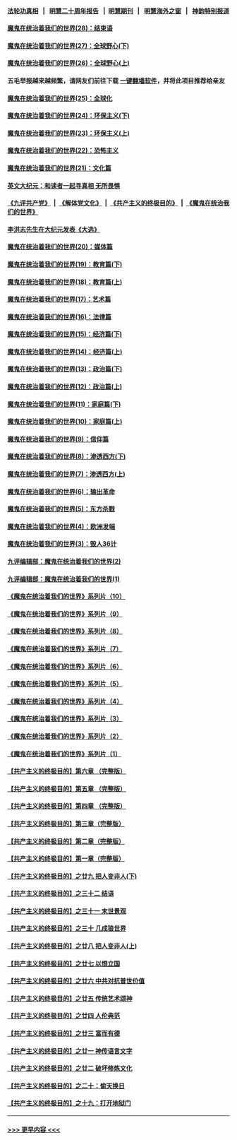 #### [法轮功真相](https://github.com/gfw-breaker/truth/blob/master/README.md?t=0) &nbsp;&nbsp;|&nbsp;&nbsp; [明慧二十周年报告](https://github.com/gfw-breaker/mh-reports/blob/master/README.md?t=0) &nbsp;&nbsp;|&nbsp;&nbsp;[明慧期刊](https://github.com/gfw-breaker/mh-qikan) &nbsp;&nbsp;|&nbsp;&nbsp; [明慧海外之窗](https://github.com/gfw-breaker/mh-news/blob/master/README.md?t=0) &nbsp;&nbsp;|&nbsp;&nbsp; [神韵特别报道](https://github.com/gfw-breaker/mh-news/blob/master/shenyun.md?t=0)
#### [魔鬼在统治着我们的世界(28)：结束语](../pages/nsc422/n10936246.md?t=06111351) 
#### [魔鬼在统治着我们的世界(27)：全球野心(下)](../pages/nsc422/n10928319.md?t=06111351) 
#### [魔鬼在统治着我们的世界(26)：全球野心(上)](../pages/nsc422/n10900318.md?t=06111351) 
#### 五毛举报越来越频繁，请网友们前往下载 [一键翻墙软件](https://github.com/gfw-breaker/ssr-accounts)，并将此项目推荐给亲友
#### [魔鬼在统治着我们的世界(25)：全球化](../pages/nsc422/n10788205.md?t=06111351) 
#### [魔鬼在统治着我们的世界(24)：环保主义(下)](../pages/nsc422/n10695307.md?t=06111351) 
#### [魔鬼在统治着我们的世界(23)：环保主义(上)](../pages/nsc422/n10688613.md?t=06111351) 
#### [魔鬼在统治着我们的世界(22)：恐怖主义](../pages/nsc422/n10614727.md?t=06111351) 
#### [魔鬼在统治着我们的世界(21)：文化篇](../pages/nsc422/n10597706.md?t=06111351) 
#### [英文大纪元：和读者一起寻真相 无所畏惧](../pages/nsc422/n12542027.md?t=06111351) 
#### [《九评共产党》](https://github.com/begood0513/9ping.md/blob/master/README.md) &nbsp;|&nbsp; [《解体党文化》](../../../../jtdwh.md/blob/master/README.md)  &nbsp;|&nbsp; [《共产主义的终极目的》](../../../../gczydzjmd.md/blob/master/README.md) &nbsp;|&nbsp; [《魔鬼在统治我们的世界》](../../../../mgztzwmdsj.md/blob/master/README.md) 
#### [李洪志先生在大纪元发表《大选》](../pages/nsc422/n12534746.md?t=06111351) 
#### [魔鬼在统治着我们的世界(20)：媒体篇](../pages/nsc422/n10586579.md?t=06111351) 
#### [魔鬼在统治着我们的世界(19)：教育篇(下)](../pages/nsc422/n10564808.md?t=06111351) 
#### [魔鬼在统治着我们的世界(18)：教育篇(上)](../pages/nsc422/n10526970.md?t=06111351) 
#### [魔鬼在统治着我们的世界(17)：艺术篇](../pages/nsc422/n10499093.md?t=06111351) 
#### [魔鬼在统治着我们的世界(16)：法律篇](../pages/nsc422/n10485969.md?t=06111351) 
#### [魔鬼在统治着我们的世界(15)：经济篇(下)](../pages/nsc422/n10469975.md?t=06111351) 
#### [魔鬼在统治着我们的世界(14)：经济篇(上)](../pages/nsc422/n10457370.md?t=06111351) 
#### [魔鬼在统治着我们的世界(13)：政治篇(下)](../pages/nsc422/n10448270.md?t=06111351) 
#### [魔鬼在统治着我们的世界(12)：政治篇(上)](../pages/nsc422/n10444576.md?t=06111351) 
#### [魔鬼在统治着我们的世界(11)：家庭篇(下)](../pages/nsc422/n10440961.md?t=06111351) 
#### [魔鬼在统治着我们的世界(10)：家庭篇(上)](../pages/nsc422/n10435448.md?t=06111351) 
#### [魔鬼在统治着我们的世界(9)：信仰篇](../pages/nsc422/n10432159.md?t=06111351) 
#### [魔鬼在统治着我们的世界(8)：渗透西方(下)](../pages/nsc422/n10429603.md?t=06111351) 
#### [魔鬼在统治着我们的世界(7)：渗透西方(上)](../pages/nsc422/n10426013.md?t=06111351) 
#### [魔鬼在统治着我们的世界(6)：输出革命](../pages/nsc422/n10421536.md?t=06111351) 
#### [魔鬼在统治着我们的世界(5)：东方杀戮](../pages/nsc422/n10417707.md?t=06111351) 
#### [魔鬼在统治着我们的世界(4)：欧洲发端](../pages/nsc422/n10414890.md?t=06111351) 
#### [魔鬼在统治着我们的世界(3)：毁人36计](../pages/nsc422/n10411583.md?t=06111351) 
#### [九评编辑部：魔鬼在统治着我们的世界(2)](../pages/nsc422/n10410036.md?t=06111351) 
#### [九评编辑部：魔鬼在统治着我们的世界(1)](../pages/nsc422/n10406825.md?t=06111351) 
#### [《魔鬼在统治着我们的世界》系列片（10）](../pages/nsc422/n12292670.md?t=06111351) 
#### [《魔鬼在统治着我们的世界》系列片（9）](../pages/nsc422/n12290859.md?t=06111351) 
#### [《魔鬼在统治着我们的世界》系列片（8）](../pages/nsc422/n12287445.md?t=06111351) 
#### [《魔鬼在统治着我们的世界》系列片（7）](../pages/nsc422/n12283425.md?t=06111351) 
#### [《魔鬼在统治着我们的世界》系列片（6）](../pages/nsc422/n12282314.md?t=06111351) 
#### [《魔鬼在统治着我们的世界》系列片（5）](../pages/nsc422/n12281419.md?t=06111351) 
#### [《魔鬼在统治着我们的世界》系列片（4）](../pages/nsc422/n12274024.md?t=06111351) 
#### [《魔鬼在统治着我们的世界》系列片（3）](../pages/nsc422/n12271322.md?t=06111351) 
#### [《魔鬼在统治着我们的世界》系列片（2）](../pages/nsc422/n12269049.md?t=06111351) 
#### [《魔鬼在统治着我们的世界》系列片（1）](../pages/nsc422/n12267575.md?t=06111351) 
#### [【共产主义的终极目的】第六章 （完整版）](../pages/nsc422/n11428913.md?t=06111351) 
#### [【共产主义的终极目的】第五章 （完整版）](../pages/nsc422/n11428912.md?t=06111351) 
#### [【共产主义的终极目的】第四章 （完整版）](../pages/nsc422/n11428907.md?t=06111351) 
#### [【共产主义的终极目的】第三章（完整版）](../pages/nsc422/n11428848.md?t=06111351) 
#### [【共产主义的终极目的】第二章（完整版）](../pages/nsc422/n11428831.md?t=06111351) 
#### [【共产主义的终极目的】第一章（完整版）](../pages/nsc422/n11417651.md?t=06111351) 
#### [【共产主义的终极目的】之廿九 把人变非人(下)](../pages/nsc422/n11344140.md?t=06111351) 
#### [【共产主义的终极目的】之三十二 结语](../pages/nsc422/n11360535.md?t=06111351) 
#### [【共产主义的终极目的】之三十一 末世景观](../pages/nsc422/n11351129.md?t=06111351) 
#### [【共产主义的终极目的】之三十 几成狼世界](../pages/nsc422/n11348280.md?t=06111351) 
#### [【共产主义的终极目的】之廿八 把人变非人(上)](../pages/nsc422/n11340492.md?t=06111351) 
#### [【共产主义的终极目的】之廿七 以恨立国](../pages/nsc422/n11336944.md?t=06111351) 
#### [【共产主义的终极目的】之廿六 中共对抗普世价值](../pages/nsc422/n11324785.md?t=06111351) 
#### [【共产主义的终极目的】之廿五 传统艺术颂神](../pages/nsc422/n11296396.md?t=06111351) 
#### [【共产主义的终极目的】之廿四 人伦典范](../pages/nsc422/n11296397.md?t=06111351) 
#### [【共产主义的终极目的】之廿三 富而有德](../pages/nsc422/n11283598.md?t=06111351) 
#### [【共产主义的终极目的】之廿一 神传语言文字](../pages/nsc422/n11263265.md?t=06111351) 
#### [【共产主义的终极目的】之廿二 破坏修炼文化](../pages/nsc422/n11245728.md?t=06111351) 
#### [【共产主义的终极目的】之二十：偷天换日](../pages/nsc422/n11238846.md?t=06111351) 
#### [【共产主义的终极目的】之十九：打开地狱门](../pages/nsc422/n11206376.md?t=06111351) 

----
#### [ >>> 更早内容 <<< ](../indexes/nsc422-earlier.md)
